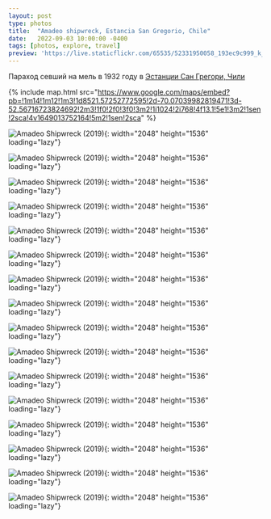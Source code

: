 ```yaml
---
layout: post
type: photos
title:  "Amadeo shipwreck, Estancia San Gregorio, Chile"
date:   2022-09-03 10:00:00 -0400
tags: [photos, explore, travel]
preview: 'https://live.staticflickr.com/65535/52331950058_193ec9c999_k_d.jpg'
---
```


Параход севший на мель в 1932 году в [Эстанции Сан Грегори, Чили](/2022/04/03/estancia-san-gregorio)

{% include map.html src="https://www.google.com/maps/embed?pb=!1m14!1m12!1m3!1d8521.57252772595!2d-70.07039982819471!3d-52.56716723824692!2m3!1f0!2f0!3f0!3m2!1i1024!2i768!4f13.1!5e1!3m2!1sen!2sca!4v1649013752164!5m2!1sen!2sca" %}

![Amadeo Shipwreck (2019)](https://live.staticflickr.com/65535/52331950058_193ec9c999_k.jpg){: width="2048" height="1536" loading="lazy"}

![Amadeo Shipwreck (2019)](https://live.staticflickr.com/65535/52332010554_d2d765981c_k.jpg){: width="2048" height="1536" loading="lazy"}

![Amadeo Shipwreck (2019)](https://live.staticflickr.com/65535/52332142610_40a42aa49e_k.jpg){: width="2048" height="1536" loading="lazy"}

![Amadeo Shipwreck (2019)](https://live.staticflickr.com/65535/52332010319_9002ccfa60_k.jpg){: width="2048" height="1536" loading="lazy"}

![Amadeo Shipwreck (2019)](https://live.staticflickr.com/65535/52331952643_77bea49ef0_k.jpg){: width="2048" height="1536" loading="lazy"}

![Amadeo Shipwreck (2019)](https://live.staticflickr.com/65535/52330755907_8efb85ba1b_k.jpg){: width="2048" height="1536" loading="lazy"}

![Amadeo Shipwreck (2019)](https://live.staticflickr.com/65535/52331714566_08d97eacd6_k.jpg){: width="2048" height="1536" loading="lazy"}

![Amadeo Shipwreck (2019)](https://live.staticflickr.com/65535/52330754487_e073c4637b_k.jpg){: width="2048" height="1536" loading="lazy"}

![Amadeo Shipwreck (2019)](https://live.staticflickr.com/65535/52331713761_7c6647d8b1_k.jpg){: width="2048" height="1536" loading="lazy"}

![Amadeo Shipwreck (2019)](https://live.staticflickr.com/65535/52331950533_471f3e1d6c_k.jpg){: width="2048" height="1536" loading="lazy"}

![Amadeo Shipwreck (2019)](https://live.staticflickr.com/65535/52330756072_ac727b9674_k.jpg){: width="2048" height="1536" loading="lazy"}

![Amadeo Shipwreck (2019)](https://live.staticflickr.com/65535/52331713501_7ee382d562_k.jpg){: width="2048" height="1536" loading="lazy"}

![Amadeo Shipwreck (2019)](https://live.staticflickr.com/65535/52331951538_c522db49e0_k.jpg){: width="2048" height="1536" loading="lazy"}

![Amadeo Shipwreck (2019)](https://live.staticflickr.com/65535/52332012824_bafcc17c54_k.jpg){: width="2048" height="1536" loading="lazy"}

![Amadeo Shipwreck (2019)](https://live.staticflickr.com/65535/52332141530_96f6f7c86a_k.jpg){: width="2048" height="1536" loading="lazy"}

![Amadeo Shipwreck (2019)](https://live.staticflickr.com/65535/52330756342_1ae8c22933_k.jpg){: width="2048" height="1536" loading="lazy"}
